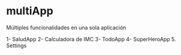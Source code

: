 # multiApp
Múltiples funcionalidades en una sola aplicación

1- SaludApp
2- Calculadora de IMC
3- TodoApp
4- SuperHeroApp
5. Settings
